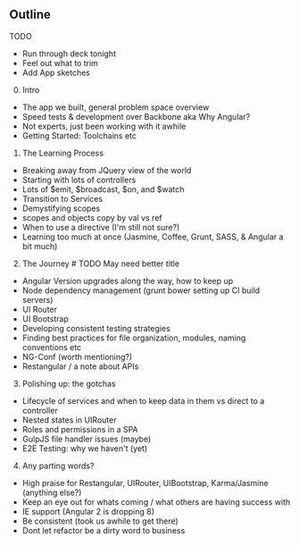 ##  Outline

TODO
- Run through deck tonight
- Feel out what to trim
- Add App sketches

0. Intro
 - The app we built, general problem space overview
 - Speed tests & development over Backbone aka Why Angular?
 - Not experts, just been working with it awhile
 - Getting Started: Toolchains etc

1. The Learning Process
 - Breaking away from JQuery view of the world
 - Starting with lots of controllers
 - Lots of $emit, $broadcast, $on, and $watch
 - Transition to Services
 - Demystifying scopes
 - scopes and objects copy by val vs ref
 - When to use a directive (I'm still not sure?)
 - Learning too much at once (Jasmine, Coffee, Grunt, SASS, & Angular a bit much)

2. The Journey # TODO May need better title
 - Angular Version upgrades along the way, how to keep up
 - Node dependency management (grunt bower setting up CI build servers)
 - UI Router
 - UI Bootstrap
 - Developing consistent testing strategies
 - Finding best practices for file organization, modules, naming conventions etc
 - NG-Conf (worth mentioning?)
 - Restangular / a note about APIs

3. Polishing up: the gotchas
 - Lifecycle of services and when to keep data in them vs direct to a controller
 - Nested states in UIRouter
 - Roles and permissions in a SPA
 - GulpJS file handler issues (maybe)
 - E2E Testing: why we haven't (yet)

4. Any parting words?
 - High praise for Restangular, UIRouter, UIBootstrap, Karma/Jasmine (anything else?)
 - Keep an eye out for whats coming / what others are having success with
 - IE support (Angular 2 is dropping 8)
 - Be consistent (took us awhile to get there)
 - Dont let refactor be a dirty word to business
